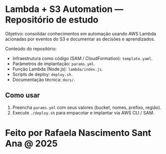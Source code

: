 # Lambda + S3 Automation — Repositório de estudo

Objetivo: consolidar conhecimentos em automação usando AWS Lambda acionadas por eventos do S3 e documentar as decisões e aprendizados.

Conteúdo do repositório:
- Infraestrutura como código (SAM / CloudFormation): `template.yaml`.
- Parâmetros de implantação: `params.yml`.
- Função Lambda (Node.js): `lambda/index.js`.
- Scripts de deploy: `deploy.sh`.
- Documentação técnica: `docs/`.

## Como usar
1. Preencha `params.yml` com seus valores (bucket, nomes, prefixo, região).
2. Execute `./deploy.sh` para empacotar e implantar via AWS CLI / SAM.

# Feito por Rafaela Nascimento Sant Ana @ 2025
